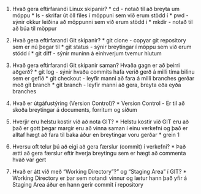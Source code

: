 1. Hvað gera eftirfarandi Linux skipanir?
        * cd - notað til að breyta um möppu
        * ls - skrifar út öll files í möppuni sem við erum stödd í
        * pwd - sýnir okkur leiðina að möppunni sem við erum stödd í
        * mkdir - notað til að búa til möppur

2. Hvað gera eftirfarandi Git skipanir?
        * git clone - copyar git repository sem er nú þegar til
        * git status - sýnir breytingar í möppu sem við erum stödd í
        * git diff - sýnir muninn á einhverjum tvemur hlutum
  
3. Hvað gera eftirfarandi Git skipanir saman? Hvaða gagn er að þeirri aðgerð?
        * git log - sýnir hvaða commits hafa verið gerð á milli tíma bilinu sem er gefið
        * git checkout - leyfir manni að fara á milli branches gerðar með git branch
        * git branch - leyfir manni að gera, breyta eða eyða branches

4. Hvað er útgáfustýring (Version Control)?
        * Version Control - Er til að skoða breytingar á documents, forritum og síðum

5. Hverjir eru helstu kostir við að nota GIT?
        * Helstu kostir við GIT eru að það er gott þegar margir eru að vinna saman í einu verkefni og það er alltaf hægt að fara til baka áður en breytingar voru gerðar
        * grein 1 

6. Hversu oft telur þú að eigi að gera færslur (commit) í verkefni?
        * Það ætti að gera færslur eftir hverja breytingu sem er hægt að commenta hvað var gert

7. Hvað er átt við með “Working Directory”?” og “Staging Area” í GIT?
        * Working Directory er þar sem notandi vinnur og lætur hann það yfir á Staging Area áður en hann gerir commit í repository

